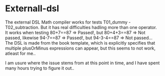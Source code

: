 # Externall-dsl
The external DSL Math compiler works for tests T01_dummy - T02_subtraction.
But it has real difficulties hadling more than one operator. 
It works when testing 80+7==87 => Passed!, but 80+4+3==87 => Not passed, likewise 94-7==87 => Passed!, but 94-3-4==87 => Not passed...
The DSL is made from the book template, which is explicitly specifies that multiple plusOrMinus expressions can appear, but this seems to not work, atleast for me..

I am usure where the issue stems from at this point in time, and I have spent many hours trying to figure it out..
